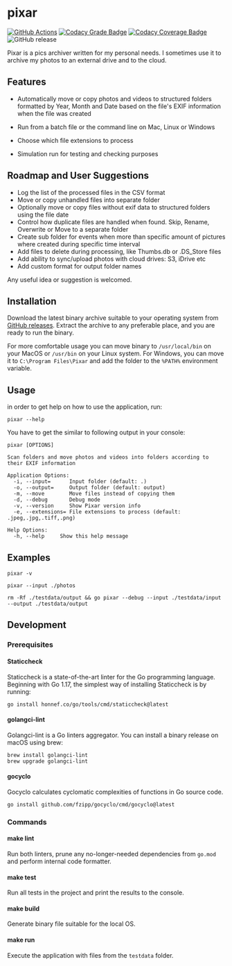 # pixar

[![GitHub Actions](https://github.com/andrewmolyuk/pixar/actions/workflows/ci.yml/badge.svg)](https://github.com/andrewmolyuk/pixar/actions/workflows/ci.yml)
[![Codacy Grade Badge](https://app.codacy.com/project/badge/Grade/a2731a9c8e33458baea3e9ad9c362d8c)](https://www.codacy.com/gh/andrewmolyuk/pixar/dashboard?utm_source=github.com&amp;utm_medium=referral&amp;utm_content=andrewmolyuk/pixar&amp;utm_campaign=Badge_Grade)
[![Codacy Coverage Badge](https://app.codacy.com/project/badge/Coverage/a2731a9c8e33458baea3e9ad9c362d8c)](https://www.codacy.com/gh/andrewmolyuk/pixar/dashboard?utm_source=github.com&utm_medium=referral&utm_content=andrewmolyuk/pixar&utm_campaign=Badge_Coverage)
![GitHub release](https://img.shields.io/github/v/release/andrewmolyuk/pixar)

Pixar is a pics archiver written for my personal needs. I sometimes use it to archive my photos to an external drive and
to the cloud.

## Features

- Automatically move or copy photos and videos to structured folders formatted by Year, Month and Date based on the
  file's EXIF information when the file was created

- Run from a batch file or the command line on Mac, Linux or Windows
- Choose which file extensions to process
- Simulation run for testing and checking purposes

## Roadmap and User Suggestions

- Log the list of the processed files in the CSV format
- Move or copy unhandled files into separate folder
- Optionally move or copy files without exif data to structured folders using the file date
- Control how duplicate files are handled when found. Skip, Rename, Overwrite or Move to a separate folder
- Create sub folder for events when more than specific amount of pictures where created during specific time interval
- Add files to delete during processing, like Thumbs.db or .DS_Store files
- Add ability to sync/upload photos with cloud drives: S3, iDrive etc
- Add custom format for output folder names

Any useful idea or suggestion is welcomed.

## Installation

Download the latest binary archive suitable to your operating system
from [GitHub releases](https://github.com/andrewmolyuk/pixar/releases/latest). Extract the archive to any preferable
place, and you are ready to run the binary.

For more comfortable usage you can move binary to `/usr/local/bin` on your MacOS or `/usr/bin` on your Linux system.
For Windows, you can move it to `C:\Program Files\Pixar` and add the folder to the `%PATH%` environment variable.

## Usage

in order to get help on how to use the application, run:

```shell
pixar --help
```

You have to get the similar to following output in your console:

```shell
pixar [OPTIONS]

Scan folders and move photos and videos into folders according to their EXIF information

Application Options:
  -i, --input=      Input folder (default: .)
  -o, --output=     Output folder (default: output)
  -m, --move        Move files instead of copying them
  -d, --debug       Debug mode
  -v, --version     Show Pixar version info
  -e, --extensions= File extensions to process (default: .jpeg,.jpg,.tiff,.png)

Help Options:
  -h, --help     Show this help message
```

## Examples

```shell
pixar -v

pixar --input ./photos

rm -Rf ./testdata/output && go pixar --debug --input ./testdata/input --output ./testdata/output
```

## Development

### Prerequisites

#### Staticcheck

Staticcheck is a state-of-the-art linter for the Go programming language. Beginning with Go 1.17, the simplest way of
installing Staticcheck is by running:

```shell
go install honnef.co/go/tools/cmd/staticcheck@latest
```

#### golangci-lint

Golangci-lint is a Go linters aggregator. You can install a binary release on macOS using brew:

```shell
brew install golangci-lint
brew upgrade golangci-lint
```

#### gocyclo

Gocyclo calculates cyclomatic complexities of functions in Go source code.

```shell
go install github.com/fzipp/gocyclo/cmd/gocyclo@latest
```

### Commands

#### make lint

Run both linters, prune any no-longer-needed dependencies from `go.mod` and perform internal code formatter.

#### make test

Run all tests in the project and print the results to the console.

#### make build

Generate binary file suitable for the local OS.

#### make run

Execute the application with files from the `testdata` folder. 
